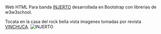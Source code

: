 Web HTML Para banda [INJERTO](https://www.facebook.com/BandaInjerto/) desarrollada en Bootstrap con librerias de w3w3school.

Tocata en la casa del rock bella vista imagenes tomadas por revista [VINCHUCA](https://www.facebook.com/REVISTAVINCHUCA/).
![INJERTO](https://scontent-scl1-1.xx.fbcdn.net/v/t1.0-9/35403847_1607225762719239_7291498603267227648_n.jpg?_nc_cat=0&oh=b9622f5a9eed5016eed4d979013dce3f&oe=5BE13BAF)
